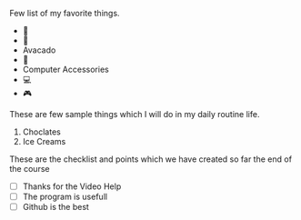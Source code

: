 Few list of my favorite things.
- 🥝
- 🍄
- Avacado
-   🥑
- Computer Accessories
-   💻
-   🎮

These are few sample things which I will do in my daily routine life.
1. Choclates
2. Ice Creams



These are the checklist and points which we have created so far the end of the course
- [ ] Thanks for the Video Help
- [ ] The program is usefull
- [ ] Github is the best
